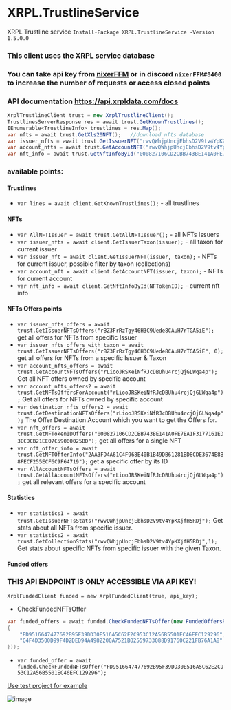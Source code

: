 # XRPL.TrustlineService
XRPL Trustline service
```Install-Package XRPL.TrustlineService -Version 1.5.0.0```

### This client uses the [XRPL service](https://xrpl.services) database 

### You can take api key from [nixerFFM](https://twitter.com/nixerFFM) or in discord `nixerFFM#8400` to increase the number of requests or access closed points
### API documentation https://api.xrpldata.com/docs
```C#
XrplTrustlineClient trust = new XrplTrustlineClient();                             //create client
TrustlinesServerResponse res = await trust.GetKnownTrustlines();                       //download tustlines
IEnumerable<TrustlineInfo> trustlines = res.Map();                                 // Map to IEnumerable<TrustlineInfo>
var nfts = await trust.GetXls20NFT();   //download nfts database
var issuer_nfts = await trust.GetIssuerNFT("rwvQWhjpUncjEbhsD2V9tv4YpKXjfH5RDj");  //download issuer nfts
var account_nfts = await trust.GetAccountNFT("rwvQWhjpUncjEbhsD2V9tv4YpKXjfH5RDj");  //download account nfts
var nft_info = await trust.GetNftInfoById("000827106CD2CBB743BE141A0FE7EA1F3177161ED3CCDCB21EE07C59000025BD");  //download nft info
```

### available points:

#### Trustlines
* `var lines = avait client.GetKnownTrustlines();` - all trustlines

#### NFTs
* `var AllNFTIssuer = await trust.GetAllNFTIssuer();` - all NFTs Issuers
* `var issuer_nfts = await client.GetIssuerTaxon(issuer);` - all taxon for current issuer
* `var issuer_nft = await client.GetIssuerNFT(issuer, taxon);` - NFTs for current issuer, possible filter by taxon (collections)
* `var account_nft = await client.GetAccountNFT(issuer, taxon);` - NFTs for current account
* `var nft_info = await client.GetNftInfoById(NFTokenID);` - current nft info

#### NFTs Offers points
* `var issuer_nfts_offers = await trust.GetIssuerNFTsOffers("rBZ3FrRzTgy46H3C9Uede8CAuH7rTGA5iE");` get all offers for NFTs from specific Issuer
* `var issuer_nfts_offers_with_taxon = await trust.GetIssuerNFTsOffers("rBZ3FrRzTgy46H3C9Uede8CAuH7rTGA5iE", 0);` get all offers for NFTs from a specific Issuer & Taxon
* `var account_nfts_offers = await trust.GetAccountNFTsOffers("rLiooJRSKeiNfRJcDBUhu4rcjQjGLWqa4p");` Get all NFT offers owned by specific account
* `var account_nfts_offers2 = await trust.GetNFTsOffersForAccount("rLiooJRSKeiNfRJcDBUhu4rcjQjGLWqa4p");` Get all offers for NFTs owned by specific account
* `var destination_nfts_offers2 = await trust.GetDestinationNFTsOffers("rLiooJRSKeiNfRJcDBUhu4rcjQjGLWqa4p");` The Offer Destination Account which you want to get the Offers for.
* `var nft_offers = await trust.GetNFTokenIDOffers("000827106CD2CBB743BE141A0FE7EA1F3177161ED3CCDCB21EE07C59000025BD");` get all offers for a single NFT
* `var nft_offer_info = await trust.GetNFTOfferInfo("2AA3FD4A61C4F968E40B1B49DB61281BD8CDE3674E8B8FECF255ECF6C9F64719");` get a specific offer by its ID
* `var AllAccountNFTsOffers = await trust.GetAllAccountNFTsOffers("rLiooJRSKeiNfRJcDBUhu4rcjQjGLWqa4p");` get all relevant offers for a specific account

#### Statistics

* `var statistics1 = await trust.GetIssuerNFTsStats("rwvQWhjpUncjEbhsD2V9tv4YpKXjfH5RDj");` Get stats about all NFTs from specific issuer.
* `var statistics2 = await trust.GetCollectionStats("rwvQWhjpUncjEbhsD2V9tv4YpKXjfH5RDj",1);` Get stats about specific NFTs from specific issuer with the given Taxon.

#### Funded offers
### THIS API ENDPOINT IS ONLY ACCESSIBLE VIA API KEY!
`XrplFundedClient funded = new XrplFundedClient(true, api_key);`
* CheckFundedNFTsOffer
```C#
var funded_offers = await funded.CheckFundedNFTsOffer(new FundedOffersRequest(new List<string>()
{
    "FD9516647477692B95F39DD30E516A5C62E2C953C12A56B5501EC46EFC129296",
    "C4F4D3500D99F4D2DED94A4982200A7521B02559733088D91760C221FB76A1A8"
}));
```
* `var funded_offer = await funded.CheckFundedNFTsOffer("FD9516647477692B95F39DD30E516A5C62E2C953C12A56B5501EC46EFC129296");`

[Use test project for example](https://github.com/Platonenkov/XRPL.TrustlineService/tree/dev/Test/ConsoleClient.Test)

![image](https://user-images.githubusercontent.com/44946855/200853929-5b77000d-f6f3-4ea0-9d0f-4cd88ce717c6.png)

